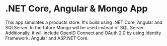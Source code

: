 # .NET Core, Angular & Mongo App

This app simulates a products store. It's build using .NET Core, Angular and SQLServer. In the future Mongo will be used instead of SQL Server. Additionally, it will include OpenID Connect and OAuth 2.0 by using Identity Framework.
Angular and ASP.NET Core.
